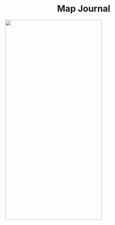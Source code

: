 <h1 align="center">Map Journal</h1>

<img height=640 width=310 src="https://user-images.githubusercontent.com/94539804/216688341-357532d9-9733-49c0-9dcd-c8d2b884d5d9.gif">
